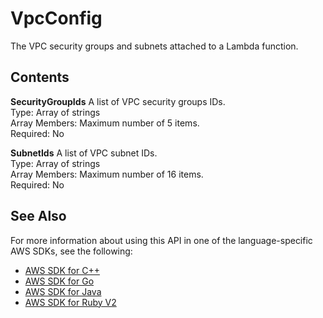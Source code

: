 # VpcConfig<a name="API_VpcConfig"></a>

The VPC security groups and subnets attached to a Lambda function\.

## Contents<a name="API_VpcConfig_Contents"></a>

 **SecurityGroupIds**   <a name="SSS-Type-VpcConfig-SecurityGroupIds"></a>
A list of VPC security groups IDs\.  
Type: Array of strings  
Array Members: Maximum number of 5 items\.  
Required: No

 **SubnetIds**   <a name="SSS-Type-VpcConfig-SubnetIds"></a>
A list of VPC subnet IDs\.  
Type: Array of strings  
Array Members: Maximum number of 16 items\.  
Required: No

## See Also<a name="API_VpcConfig_SeeAlso"></a>

For more information about using this API in one of the language\-specific AWS SDKs, see the following:
+  [AWS SDK for C\+\+](https://docs.aws.amazon.com/goto/SdkForCpp/lambda-2015-03-31/VpcConfig) 
+  [AWS SDK for Go](https://docs.aws.amazon.com/goto/SdkForGoV1/lambda-2015-03-31/VpcConfig) 
+  [AWS SDK for Java](https://docs.aws.amazon.com/goto/SdkForJava/lambda-2015-03-31/VpcConfig) 
+  [AWS SDK for Ruby V2](https://docs.aws.amazon.com/goto/SdkForRubyV2/lambda-2015-03-31/VpcConfig) 